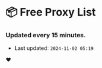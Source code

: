 # :package: Free Proxy List
### Updated every 15 minutes.

- Last updated: `2024-11-02 05:19`

:heart:
